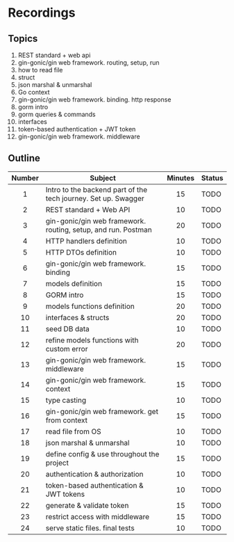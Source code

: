 # Recordings

## Topics

1. REST standard + web api
1. gin-gonic/gin web framework. routing, setup, run
1. how to read file
1. struct
1. json marshal & unmarshal
1. Go context
1. gin-gonic/gin web framework. binding. http response
1. gorm intro
1. gorm queries & commands
1. interfaces
1. token-based authentication + JWT token
1. gin-gonic/gin web framework. middleware

## Outline

|Number|Subject|Minutes|Status|
|:--:|--|:--:|--|
|1|Intro to the backend part of the tech journey. Set up. Swagger|15|TODO|
|2|REST standard + Web API|10|TODO|
|3|gin-gonic/gin web framework. routing, setup, and run. Postman|20|TODO|
|4|HTTP handlers definition|10|TODO|
|5|HTTP DTOs definition|10|TODO|
|6|gin-gonic/gin web framework. binding|15|TODO|
|7|models definition|15|TODO|
|8|GORM intro|15|TODO|
|9|models functions definition|20|TODO|
|10|interfaces & structs|20|TODO|
|11|seed DB data|10|TODO|
|12|refine models functions with custom error|20|TODO|
|13|gin-gonic/gin web framework. middleware|15|TODO|
|14|gin-gonic/gin web framework. context|15|TODO|
|15|type casting|10|TODO|
|16|gin-gonic/gin web framework. get from context|15|TODO|
|17|read file from OS|10|TODO|
|18|json marshal & unmarshal|10|TODO|
|19|define config & use throughout the project|15|TODO|
|20|authentication & authorization|10|TODO|
|21|token-based authentication & JWT tokens|10|TODO|
|22|generate & validate token|15|TODO|
|23|restrict access with middleware|15|TODO|
|24|serve static files. final tests|10|TODO|
